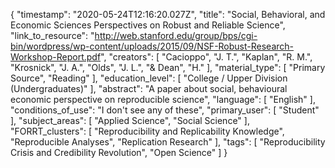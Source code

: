 {
    "timestamp": "2020-05-24T12:16:20.027Z",
    "title": "Social, Behavioral, and Economic Sciences Perspectives on Robust and Reliable Science",
    "link_to_resource": "http://web.stanford.edu/group/bps/cgi-bin/wordpress/wp-content/uploads/2015/09/NSF-Robust-Research-Workshop-Report.pdf",
    "creators": [
        "Cacioppo",
        "J. T.",
        "Kaplan",
        "R. M.",
        "Krosnick",
        "J. A.",
        "Olds",
        "J. L.",
        "& Dean",
        "H."
    ],
    "material_type": [
        "Primary Source",
        "Reading"
    ],
    "education_level": [
        "College / Upper Division (Undergraduates)"
    ],
    "abstract": "A paper about social, behavioural economic perspective on reproducible science",
    "language": [
        "English"
    ],
    "conditions_of_use": "I don't see any of these",
    "primary_user": [
        "Student"
    ],
    "subject_areas": [
        "Applied Science",
        "Social Science"
    ],
    "FORRT_clusters": [
        "Reproducibility and Replicability Knowledge",
        "Reproducible Analyses",
        "Replication Research"
    ],
    "tags": [
        "Reproducibility Crisis and Credibility Revolution",
        "Open Science"
    ]
}